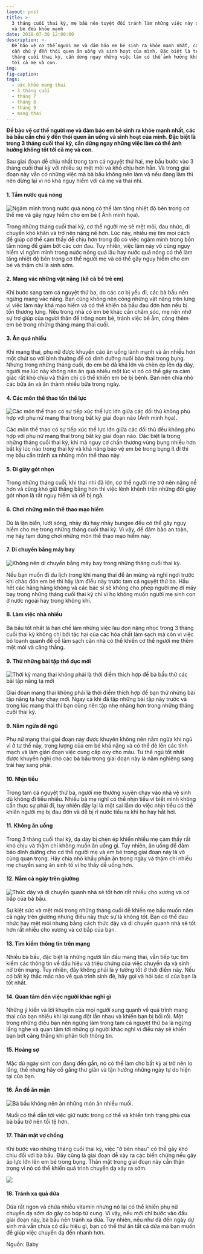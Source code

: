 ```yaml
---
layout: post
title: >-
  3 tháng cuối thai kỳ, mẹ bầu nên tuyệt đối tránh làm những việc này để cả mẹ
  và bé đều khỏe mạnh
date: 2018-07-30 12:00:00
description: >-
  Để bảo vệ cơ thể người mẹ và đảm bảo em bé sinh ra khỏe mạnh nhất, các bà bầu
  cần chú ý đến thói quen ăn uống và sinh hoạt của mình. Đặc biệt là trong 3
  tháng cuối thai kỳ, cần dừng ngay những việc làm có thể ảnh hưởng không tốt
  tới cả mẹ và con.
img:
fig-caption:
tags:
  - sức khỏe mang thai
  - 3 tháng cuối
  - tháng 7
  - tháng 8
  - tháng 9
  - mang thai
---
```


**Để bảo vệ cơ thể người mẹ v&agrave; đảm bảo em b&eacute; sinh ra khỏe mạnh nhất, c&aacute;c b&agrave; bầu cần ch&uacute; &yacute; đến th&oacute;i quen ăn uống v&agrave; sinh hoạt của m&igrave;nh. Đặc biệt l&agrave; trong 3 th&aacute;ng cuối thai kỳ, cần dừng ngay những việc l&agrave;m c&oacute; thể ảnh hưởng kh&ocirc;ng tốt tới cả mẹ v&agrave; con.**

Sau giai đoạn dễ chịu nhất trong tam c&aacute; nguyệt thứ hai, mẹ bầu bước v&agrave;o 3 th&aacute;ng cuối thai kỳ với nhiều sự mệt mỏi v&agrave; kh&oacute; chịu hơn hẳn. V&agrave; trong giai đoạn n&agrave;y vẫn c&oacute; những việc m&agrave; b&agrave; bầu kh&ocirc;ng n&ecirc;n l&agrave;m v&agrave; nếu đang l&agrave;m th&igrave; n&ecirc;n dừng lại v&igrave; n&oacute; kh&aacute; nguy hiểm với cả mẹ v&agrave; thai nhi.

#### 1. Tắm nước qu&aacute; n&oacute;ng

![Ngâm mình trong nước quá nóng có thể làm tăng nhiệt độ bên trong cơ thể mẹ và gây nguy hiểm cho em bé ( Ảnh minh họa).](/uploads/tam-nong-xtapo.jpg "Ngâm mình trong nước quá nóng có thể làm tăng nhiệt độ bên trong cơ thể mẹ và gây nguy hiểm cho em bé")

Trong những th&aacute;ng cuối thai kỳ, cơ thể người mẹ sẽ mệt mỏi, đau nhức, di chuyển kh&oacute; khăn v&agrave; trở n&ecirc;n nặng nề hơn. L&uacute;c n&agrave;y, nhiều mẹ t&igrave;m mọi c&aacute;ch để gi&uacute;p cơ thể cảm thấy dễ chịu hơn trong đ&oacute; c&oacute; việc ng&acirc;m m&igrave;nh trong bồn tắm n&oacute;ng để giảm bớt c&aacute;c cơn đau. Tuy nhi&ecirc;n, việc l&agrave;m n&agrave;y v&ocirc; c&ugrave;ng nguy hiểm v&igrave; ng&acirc;m m&igrave;nh trong nước n&oacute;ng qu&aacute; l&acirc;u hay nước qu&aacute; n&oacute;ng c&oacute; thể l&agrave;m tăng nhiệt độ b&ecirc;n trong cơ thể người mẹ v&agrave; c&oacute; thể g&acirc;y nguy hiểm cho em b&eacute; v&agrave; thậm ch&iacute; l&agrave; sinh sớm.

#### 2. Mang v&aacute;c những vật nặng (kể cả bế trẻ em)

Khi bước sang tam c&aacute; nguyệt thứ ba, do c&aacute;c cơ bị yếu đi, c&aacute;c b&agrave; bầu n&ecirc;n ngừng mang v&aacute;c nặng. Bạn cũng kh&ocirc;ng n&ecirc;n c&otilde;ng những vật nặng tr&ecirc;n lưng v&igrave; việc l&agrave;m n&agrave;y kh&aacute; mạo hiểm v&agrave; c&oacute; thể khiến b&agrave; bầu đau đớn hơn nếu bị tổn thương lưng. Nếu trong nh&agrave; c&oacute; em b&eacute; kh&aacute;c cần chăm s&oacute;c, mẹ n&ecirc;n nhờ sự trợ gi&uacute;p của người th&acirc;n để tr&ocirc;ng nom b&eacute;, tr&aacute;nh việc bế ẵm, c&otilde;ng th&ecirc;m em b&eacute; trong những th&aacute;ng mang thai cuối.

#### 3. Ăn qu&aacute; nhiều

Khi mang thai, phụ nữ được khuyến c&aacute;o ăn uống l&agrave;nh mạnh v&agrave; ăn nhiều hơn một ch&uacute;t so với b&igrave;nh thường để c&oacute; dinh dưỡng nu&ocirc;i b&agrave;o thai trong bụng. Nhưng trong những th&aacute;ng cuối, do em b&eacute; đ&atilde; kh&aacute; lớn v&agrave; ch&egrave;n &eacute;p l&ecirc;n dạ d&agrave;y, người mẹ l&uacute;c n&agrave;y kh&ocirc;ng n&ecirc;n ăn qu&aacute; nhiều một l&uacute;c v&igrave; n&oacute; c&oacute; thể g&acirc;y ra cảm gi&aacute;c rất kh&oacute; chịu v&agrave; thậm ch&iacute; c&oacute; thể khiến em b&eacute; bị bệnh. Bạn n&ecirc;n chia nhỏ c&aacute;c bữa ăn v&agrave; ăn th&agrave;nh nhiều bữa trong ng&agrave;y.

#### 4. C&aacute;c m&ocirc;n thể thao tốn thể lực

![Các môn thể thao có sự tiếp xúc thể lực lớn giữa các đối thủ không phù hợp với phụ nữ mang thai trong bất kỳ giai đoạn nào (Ảnh minh họa).](/uploads/the-duc-me-bau-xtapo.jpg "Các môn thể thao có sự tiếp xúc thể lực lớn giữa các đối thủ không phù hợp với phụ nữ mang thai trong bất kỳ giai đoạn nào.")

C&aacute;c m&ocirc;n thể thao c&oacute; sự tiếp x&uacute;c thể lực lớn giữa c&aacute;c đối thủ đều kh&ocirc;ng ph&ugrave; hợp với phụ nữ mang thai trong bất kỳ giai đoạn n&agrave;o. Đặc biệt l&agrave; trong những th&aacute;ng cuối thai kỳ, khi m&agrave; nguy cơ chấn thương v&ugrave;ng bụng nhiều hơn bất kỳ l&uacute;c n&agrave;o trong thai kỳ v&agrave; khả năng bảo vệ em b&eacute; trong bụng &iacute;t đi th&igrave; mẹ bầu cần tr&aacute;nh xa những m&ocirc;n thể thao n&agrave;y.

#### 5. Đi gi&agrave;y g&oacute;t nhọn

Trong những th&aacute;ng cuối, khi thai nhi đ&atilde; lớn, cơ thể người mẹ trở n&ecirc;n nặng nề hơn v&agrave; cũng kh&oacute; giữ thăng bằng hơn th&igrave; việc l&ecirc;nh kh&ecirc;nh tr&ecirc;n những đ&ocirc;i gi&agrave;y g&oacute;t nhọn l&agrave; rất nguy hiểm v&agrave; dễ bị ng&atilde;.

#### 6. Chơi những m&ocirc;n thể thao mạo hiểm

D&ugrave; l&agrave; lặn biển, lướt s&oacute;ng, nhảy d&ugrave; hay nhảy bungee đều c&oacute; thể g&acirc;y nguy hiểm cho mẹ trong những th&aacute;ng cuối thai kỳ. V&igrave; vậy, để đảm bảo an to&agrave;n, mẹ h&atilde;y tạm dừng chơi những m&ocirc;n thể thao mạo hiểm n&agrave;y.

#### 7. Di chuyển bằng m&aacute;y bay

![Không nên di chuyển bằng máy bay trong những tháng cuối thai kỳ.](/uploads/me-bau-di-may-bay-xtapo.jpg "Không nên di chuyển bằng máy bay trong những tháng cuối thai kỳ.")

Nếu bạn muốn đi du lịch trong khi mang thai để ăn mừng v&agrave; nghỉ ngơi trước khi ch&agrave;o đ&oacute;n em b&eacute; th&igrave; h&atilde;y l&agrave;m điều n&agrave;y trước tam c&aacute; nguyệt thứ ba. Hầu hết c&aacute;c h&atilde;ng h&agrave;ng kh&ocirc;ng v&agrave; c&aacute;c b&aacute;c sĩ sẽ kh&ocirc;ng cho ph&eacute;p người mẹ đi m&aacute;y bay trong những th&aacute;ng cuối thai kỳ chỉ v&igrave; họ kh&ocirc;ng muốn người mẹ sinh con ở nước ngo&agrave;i hay trong kh&ocirc;ng kh&iacute;.

#### 8. L&agrave;m việc nh&agrave; nhiều

B&agrave; bầu tốt nhất l&agrave; hạn chế l&agrave;m những việc lau dọn nặng nhọc trong 3 th&aacute;ng cuối thai kỳ kh&ocirc;ng chỉ bởi t&aacute;c hại của c&aacute;c h&oacute;a chất l&agrave;m sạch m&agrave; c&ograve;n v&igrave; việc b&ograve; loanh quanh để cố l&agrave;m sạch căn nh&agrave; c&oacute; thể khiến cơ thể người mẹ th&ecirc;m mệt mỏi v&agrave; căng thẳng.

#### 9. Thử những b&agrave;i tập thể dục mới

![Thời kỳ mang thai không phải là thời điểm thích hợp để bà bầu thử các bài tập nâng tạ mới](/uploads/ba-bau-tap-ta-xtapo.jpg "Thời kỳ mang thai không phải là thời điểm thích hợp để bà bầu thử các bài tập nâng tạ mới")

Giai đoạn mang thai kh&ocirc;ng phải l&agrave; thời điểm th&iacute;ch hợp để bạn thử những b&agrave;i tập n&acirc;ng tạ hay chạy mới. Ngay cả khi đ&atilde; tập những b&agrave;i tập n&agrave;y trước v&agrave; trong l&uacute;c mang thai th&igrave; bạn cũng n&ecirc;n tập nhẹ nh&agrave;ng hơn trong những th&aacute;ng cuối thai kỳ.

#### 9. Nằm ngửa để ngủ

Phụ nữ mang thai giai đoạn n&agrave;y được khuy&ecirc;n kh&ocirc;ng n&ecirc;n nằm ngửa khi ngủ v&igrave; ở tư thế n&agrave;y, trọng lượng của em b&eacute; kh&aacute; nặng v&agrave; c&oacute; thể đ&egrave; l&ecirc;n c&aacute;c tĩnh mạch v&agrave; l&agrave;m gi&aacute;n đoạn việc cung cấp oxy cho m&aacute;u. Tư thế ngủ tốt nhất được khuyến nghị cho c&aacute;c b&agrave; bầu trong giai đoạn n&agrave;y l&agrave; nằm nghi&ecirc;ng sang tr&aacute;i hay sang phải.

#### 10. Nhịn tiểu

Trong tam c&aacute; nguyệt thứ ba, người mẹ thường xuy&ecirc;n chạy v&agrave;o nh&agrave; vệ sinh d&ugrave; kh&ocirc;ng đi tiểu nhiều. Nhiều b&agrave; mẹ nghĩ c&oacute; thể nhịn tiểu v&igrave; biết m&igrave;nh kh&ocirc;ng cần thực sự phải đi, tuy nhi&ecirc;n đ&acirc;y lại l&agrave; một sai lầm do việc nhịn tiểu c&oacute; thể khiến người mẹ bị đau đớn v&agrave; dễ bị rỉ nước tiểu ra khi ho hay hắt hơi.

#### 11. Kh&ocirc;ng ăn uống

Trong 3 th&aacute;ng cuối thai kỳ, dạ d&agrave;y bị ch&egrave;n &eacute;p khiến nhiều mẹ cảm thấy rất kh&oacute; chịu v&agrave; thậm ch&iacute; kh&ocirc;ng muốn ăn uống g&igrave;. Tuy nhi&ecirc;n, ăn uống để đảm bảo dinh dưỡng cho cơ thể người mẹ v&agrave; em b&eacute; trong giai đoạn n&agrave;y l&agrave; v&ocirc; c&ugrave;ng quan trọng. H&atilde;y chia nhỏ khẩu phần ăn trong ng&agrave;y v&agrave; thậm ch&iacute; nhiều mẹ chuyển sang ăn sinh tố v&igrave; họ thấy dễ uống hơn.

#### 12. Nằm cả ng&agrave;y tr&ecirc;n giường

![Thức dậy và di chuyển quanh nhà sẽ tốt hơn rất nhiều cho xương và cơ bắp của bà bầu.](/uploads/ba-bau-ngu-nhieu-co-tot-khong-xtapo.jpg "Thức dậy và di chuyển quanh nhà sẽ tốt hơn rất nhiều cho xương và cơ bắp của bà bầu.")

Sự kiệt sức v&agrave; mệt mỏi trong những th&aacute;ng cuối dễ khiến mẹ bầu muốn nằm cả ng&agrave;y tr&ecirc;n giường nhưng điều n&agrave;y thực sự l&agrave; kh&ocirc;ng tốt. Bạn c&oacute; thể đau nhức hay mệt mỏi nhưng bằng c&aacute;ch thức dậy v&agrave; di chuyển quanh nh&agrave; sẽ tốt hơn rất nhiều cho xương v&agrave; cơ bắp của bạn.

#### 13. T&igrave;m kiếm th&ocirc;ng tin tr&ecirc;n mạng

Nhiều b&agrave; bầu, đặc biệt l&agrave; những người lần đầu mang thai, vẫn tiếp tục t&igrave;m kiếm c&aacute;c th&ocirc;ng tin về dấu hiệu v&agrave; triệu chứng của việc chuyển dạ v&agrave; sinh nở tr&ecirc;n mạng. Tuy nhi&ecirc;n, đ&acirc;y kh&ocirc;ng phải l&agrave; &yacute; tưởng tốt ở thời điểm n&agrave;y. Nếu c&oacute; bất kỳ thắc mắc n&agrave;o về qu&aacute; tr&igrave;nh sinh đẻ, h&atilde;y gọi v&agrave; hỏi b&aacute;c sĩ của bạn l&agrave; tốt nhất.

#### 14. Quan t&acirc;m đến việc người kh&aacute;c nghĩ g&igrave;

Những &yacute; kiến v&agrave; lời khuy&ecirc;n của mọi người xung quanh về qu&aacute; tr&igrave;nh mang thai của bạn nhiều khi lại xung đột lẫn nhau v&agrave; khiến bạn bị bối rối. Một trong những điều bạn n&ecirc;n ngừng l&agrave;m trong tam c&aacute; nguyệt thứ ba l&agrave; ngừng lắng nghe v&agrave; quan t&acirc;m tới những g&igrave; người kh&aacute;c nghĩ v&igrave; điều n&agrave;y sẽ khiến bạn bớt căng thẳng khi ph&acirc;n t&iacute;ch th&ocirc;ng tin.

#### 15. Hoảng sợ

Mặc d&ugrave; ng&agrave;y sinh con đang đến gần, n&oacute; c&oacute; thể l&agrave;m cho bất kỳ ai trở n&ecirc;n lo lắng, thế nhưng h&atilde;y cố gắng thư gi&atilde;n v&agrave; tận hưởng những ng&agrave;y tự do hiện tại của bạn.

#### 16. Ăn đồ ăn mặn

![Bà bầu không nên ăn những món ăn nhiều muối.](/uploads/ba-bau-an-do-an-man-xtapo.jpg "Bà bầu không nên ăn những món ăn nhiều muối.")

Muối c&oacute; thể dẫn tới việc giữ nước trong cơ thể v&agrave; khiến t&igrave;nh trạng ph&ugrave; của b&agrave; bầu trở n&ecirc;n tồi tệ hơn.

#### 17. Th&acirc;n mật vợ chồng

Khi bước v&agrave;o những th&aacute;ng cuối thai kỳ, việc "ở b&ecirc;n nhau" c&oacute; thể g&acirc;y kh&oacute; chịu đối với b&agrave; bầu. Đ&acirc;y cũng l&agrave; giai đoạn dễ xảy ra c&aacute;c biến chứng nếu g&acirc;y &aacute;p lực lớn l&ecirc;n em b&eacute; trong bụng. Th&acirc;n mật trong giai đoạn n&agrave;y cần thận trọng v&igrave; n&oacute; c&oacute; thể khiến qu&aacute; tr&igrave;nh chuyển dạ xảy ra sớm.

![](/uploads/ba-bau-trai-thom-xtapo.png)

#### 18. Tr&aacute;nh xa quả dứa

Dứa rất ngon v&agrave; chứa nhiều vitamin nhưng n&oacute; lại c&oacute; thể khiến phụ nữ chuyển dạ sớm do g&acirc;y co b&oacute;p tử cung. V&igrave; vậy, nếu mới chỉ bước v&agrave;o đầu giai đoạn n&agrave;y, b&agrave; bầu n&ecirc;n tr&aacute;nh xa dứa. Tuy nhi&ecirc;n, nếu như đ&atilde; đến ng&agrave;y dự sinh m&agrave; vẫn chưa c&oacute; dấu hiệu g&igrave;, bạn c&oacute; thể thử ăn tất cả dứa m&agrave; bạn muốn để gi&uacute;p việc chuyển dạ đến nhanh hơn.

Nguồn: Baby